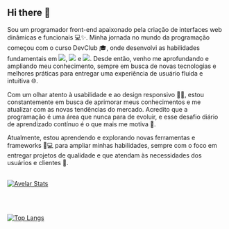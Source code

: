 ## Hi there 👋

Sou um programador front-end apaixonado pela criação de interfaces web dinâmicas e funcionais 💻✨. Minha jornada no mundo da programação começou com o curso DevClub 🎓, onde desenvolvi as habilidades fundamentais em <img src="https://img.shields.io/badge/HTML-239120?style=for-the-badge&logo=html5&logoColor=white"/>, <img src="https://img.shields.io/badge/CSS-239120?&style=for-the-badge&logo=css3&logoColor=white"/> e <img src="https://img.shields.io/badge/JavaScript-F7DF1E?style=for-the-badge&logo=javascript&logoColor=black"/>. Desde então, venho me aprofundando e ampliando meu conhecimento, sempre em busca de novas tecnologias e melhores práticas para entregar uma experiência de usuário fluida e intuitiva 🌐.

Com um olhar atento à usabilidade e ao design responsivo 📱💡, estou constantemente em busca de aprimorar meus conhecimentos e me atualizar com as novas tendências do mercado. Acredito que a programação é uma área que nunca para de evoluir, e esse desafio diário de aprendizado contínuo é o que mais me motiva 🚀.

Atualmente, estou aprendendo e explorando novas ferramentas e frameworks 🔧💻 para ampliar minhas habilidades, sempre com o foco em entregar projetos de qualidade e que atendam às necessidades dos usuários e clientes 🎯.
<br>
<br>

[![Avelar Stats](https://github-readme-stats.vercel.app/api?username=VitorAvelar1)](https://github.com/anuraghazra/github-readme-stats)

<br>
<br>

[![Top Langs](https://github-readme-stats.vercel.app/api/top-langs/?username=VitorAvelar1)](https://github.com/anuraghazra/github-readme-stats)
